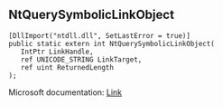 ## NtQuerySymbolicLinkObject

```
[DllImport("ntdll.dll", SetLastError = true)]
public static extern int NtQuerySymbolicLinkObject(
   IntPtr LinkHandle,
   ref UNICODE_STRING LinkTarget,
   ref uint ReturnedLength
);
```

Microsoft documentation: [Link](https://docs.microsoft.com/en-us/windows-hardware/drivers/ddi/wdm/nf-wdm-zwquerysymboliclinkobject)
